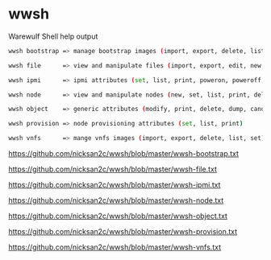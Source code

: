 # wwsh
Warewulf Shell help output

```sh
wwsh bootstrap => manage bootstrap images (import, export, delete, list, rebuild, build)

wwsh file      => view and manipulate files (import, export, edit, new, set, show, list, print, sync, delete)

wwsh ipmi      => ipmi attributes (set, list, print, poweron, poweroff, powercycle, ident, noident, etc.)

wwsh node      => view and manipulate nodes (new, set, list, print, delete, clone)

wwsh object    => generic attributes (modify, print, delete, dump, canoncialize)

wwsh provision => node provisioning attributes (set, list, print)

wwsh vnfs      => mange vnfs images (import, export, delete, list, set)
```

https://github.com/nicksan2c/wwsh/blob/master/wwsh-bootstrap.txt

https://github.com/nicksan2c/wwsh/blob/master/wwsh-file.txt

https://github.com/nicksan2c/wwsh/blob/master/wwsh-ipmi.txt

https://github.com/nicksan2c/wwsh/blob/master/wwsh-node.txt

https://github.com/nicksan2c/wwsh/blob/master/wwsh-object.txt

https://github.com/nicksan2c/wwsh/blob/master/wwsh-provision.txt

https://github.com/nicksan2c/wwsh/blob/master/wwsh-vnfs.txt
